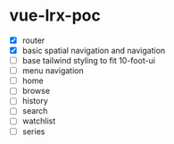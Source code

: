 # vue-lrx-poc

- [x] router
- [x] basic spatial navigation and navigation
- [ ] base tailwind styling to fit 10-foot-ui
- [ ] menu navigation
- [ ] home
- [ ] browse
- [ ] history
- [ ] search
- [ ] watchlist
- [ ] series
